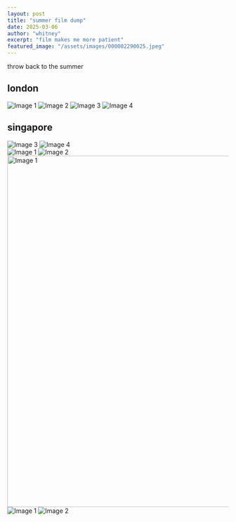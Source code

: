 ```yaml
---
layout: post
title: "summer film dump"
date: 2025-03-06
author: "whitney"
excerpt: "film makes me more patient"
featured_image: "/assets/images/000002290025.jpeg"
---
```


throw back to the summer 
<h2>london</h2>
<div class="image-grid">
<img src="{{ '/assets/images/000002290025.jpeg' | relative_url }}" alt="Image 1">
<img src="{{ '/assets/images/000002290032.jpeg' | relative_url }}" alt="Image 2">
<img src="{{ '/assets/images/000002290005.jpeg' | relative_url }}" alt="Image 3">
<img src="{{ '/assets/images/000002290004.jpeg' | relative_url }}" alt="Image 4">
</div>

<h2>singapore</h2>
<div class="image-grid">
<img src="{{ 'assets/images/post2/IMG_9136.jpeg' | relative_url }}" alt="Image 3">
<img src="{{ 'assets/images/post2/IMG_9138.jpeg' | relative_url }}" alt="Image 4">
</div>

<div class="image-grid">
<img src="{{ 'assets/images/post2/IMG_9147.jpeg' | relative_url }}" alt="Image 1">
<img src="{{ 'assets/images/post2/IMG_9159.jpeg' | relative_url }}" alt="Image 2">
</div>
 
 <img src="{{ 'assets/images/post2/IMG_9149.jpeg' | relative_url }}" alt="Image 1" width="1200" height="800">

<div class="image-grid">
<img src="{{ 'assets/images/post2/IMG_9132.jpeg' | relative_url }}" alt="Image 1">
<img src="{{ 'assets/images/post2/IMG_9134.jpeg' | relative_url }}" alt="Image 2">
</div>